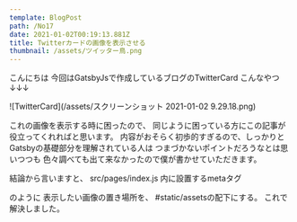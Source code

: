 ```yaml
---
template: BlogPost
path: /No17
date: 2021-01-02T00:19:13.881Z
title: Twitterカードの画像を表示させる
thumbnail: /assets/ツイッター鳥.png
---
```

こんにちは 今回はGatsbyJsで作成しているブログのTwitterCard
こんなやつ↓↓↓

![TwitterCard](/assets/スクリーンショット 2021-01-02 9.29.18.png)

これの画像を表示する時に困ったので、 同じように困っている方にこの記事が役立ってくれればと思います。
内容がおそらく初歩的すぎるので、しっかりとGatsbyの基礎部分を理解されている人は
つまづかないポイントだろうなとは思いつつも
色々調べても出て来なかったので僕が書かせていただきます。

結論から言いますと、 src/pages/index.js 内に設置するmetaタグ

 <meta property="og:image" content="https://{サイトのURL}/assets/{画像の名前}" />

のように 表示したい画像の置き場所を、
#static/assetsの配下にする。
これで解決しました。

